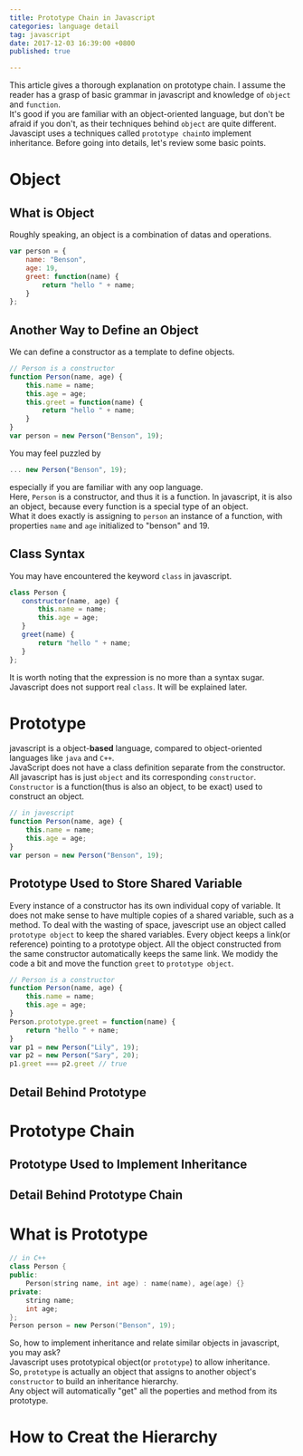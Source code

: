 ```yaml
---
title: Prototype Chain in Javascript
categories: language detail
tag: javascript
date: 2017-12-03 16:39:00 +0800
published: true

---
```

This article gives a thorough explanation on prototype chain. I assume the reader has a grasp of basic grammar in javascript and knowledge of `object` and `function`.   
It's good if you are familiar with an object-oriented language, but don't be afraid if you don't, as their techniques behind `object` are quite different.  
Javascipt uses a techniques called `prototype chain`to implement inheritance. Before going into details, let's review some basic points.

# Object
## What is Object
Roughly speaking, an object is a combination of datas and operations.  
```js
var person = {
    name: "Benson",
    age: 19,
    greet: function(name) {
        return "hello " + name;
    }
};
```
## Another Way to Define an Object
We can define a constructor as a template to define objects.
```js
// Person is a constructor
function Person(name, age) {
    this.name = name;
    this.age = age;
    this.greet = function(name) {
        return "hello " + name;
    }
}
var person = new Person("Benson", 19);
```
You may feel puzzled by
```js
... new Person("Benson", 19);
```
especially if you are familiar with any oop language.  
Here, `Person` is a constructor, and thus it is a function. In javascript, it is also an object, because every function is a special type of an object.  
What it does exactly is assigning to `person` an instance of a function, with properties `name` and `age` initialized to "benson" and 19.  
## Class Syntax
You may have encountered the keyword `class` in javascript.
```js
class Person {
   constructor(name, age) {
       this.name = name;
       this.age = age;
   }
   greet(name) {
       return "hello " + name;
   } 
};
```
It is worth noting that the expression is no more than a syntax sugar. Javascript does not support real `class`. It will be explained later.

# Prototype
javascript is a object-**based** language, compared to object-oriented languages like `java` and `C++`.  
JavaScript does not have a class definition separate from the constructor. All javascript has is just `object` and its corresponding `constructor`.  
`Constructor` is a function(thus is also an object, to be exact) used to construct an object. 
```js
// in javescript
function Person(name, age) {
    this.name = name;
    this.age = age;
}
var person = new Person("Benson", 19);
```
## Prototype Used to Store Shared Variable
Every instance of a constructor has its own individual copy of variable. It does not make sense to have multiple copies of a shared variable, such as a method. 
To deal with the wasting of space, javescript use an object called `prototype object` to keep the shared variables. Every object keeps a link(or reference) pointing to a prototype object. All the object constructed from the same constructor automatically keeps the same link.
We modidy the code a bit and move the function `greet` to `prototype object`.
```js
// Person is a constructor
function Person(name, age) {
    this.name = name;
    this.age = age;
}
Person.prototype.greet = function(name) {
    return "hello " + name;
}
var p1 = new Person("Lily", 19);
var p2 = new Person("Sary", 20);
p1.greet === p2.greet // true
```
## Detail Behind Prototype

# Prototype Chain
## Prototype Used to Implement Inheritance
## Detail Behind Prototype Chain 

# What is Prototype
``` cpp
// in C++
class Person {
public:
    Person(string name, int age) : name(name), age(age) {}
private:
    string name;
    int age;
};
Person person = new Person("Benson", 19);
```
So, how to implement inheritance and relate similar objects in javascript, you may ask?  
Javascript uses prototypical object(or `prototype`) to allow inheritance.  
So, `prototype` is actually an object that assigns to another object's `constructor` to build an inheritance hierarchy.  
Any object will automatically "get" all the poperties and method from its prototype.
# How to Creat the Hierarchy

